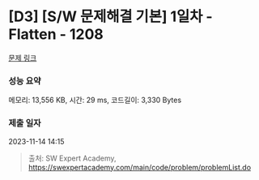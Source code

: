 # [D3] [S/W 문제해결 기본] 1일차 - Flatten - 1208 

[문제 링크](https://swexpertacademy.com/main/code/problem/problemDetail.do?contestProbId=AV139KOaABgCFAYh) 

### 성능 요약

메모리: 13,556 KB, 시간: 29 ms, 코드길이: 3,330 Bytes

### 제출 일자

2023-11-14 14:15



> 출처: SW Expert Academy, https://swexpertacademy.com/main/code/problem/problemList.do